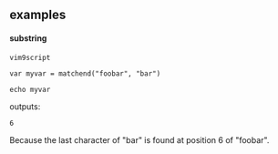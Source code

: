 ## examples

#### substring

```
vim9script

var myvar = matchend("foobar", "bar")

echo myvar
```
outputs:
```
6
```

Because the last character of "bar" is found at position 6 of "foobar".
